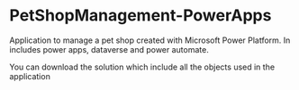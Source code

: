 # PetShopManagement-PowerApps
Application to manage a pet shop created with Microsoft Power Platform. In includes power apps, dataverse and power automate.

You can download the solution which include all the objects used in the application
